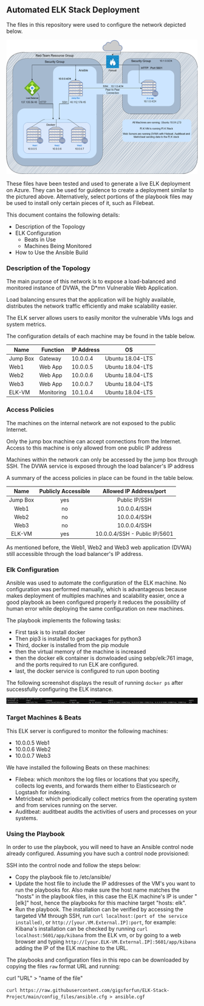## Automated ELK Stack Deployment

The files in this repository were used to configure the network depicted below.

![Network Diagram](https://github.com/gigsforfun/ELK-Stack-Project/blob/main/Images/network_diagram.png?raw=true)

These files have been tested and used to generate a live ELK deployment on Azure. They can be used for guidence to create a deployment similar to the pictured above. Alternatively, select portions of the playbook files may be used to install only certain pieces of it, such as Filebeat.

This document contains the following details:
- Description of the Topology
- ELK Configuration
  - Beats in Use
  - Machines Being Monitored
- How to Use the Ansible Build


### Description of the Topology

The main purpose of this network is to expose a load-balanced and monitored instance of DVWA, the D*mn Vulnerable Web Application.

Load balancing ensures that the application will be highly available, distributes the network traffic efficiently and make scalability easier.

The ELK server allows users to easily monitor the vulnerable VMs logs and system metrics.

The configuration details of each machine may be found in the table below.

| Name     | Function   | IP Address |        OS         |
|----------|------------|------------|-------------------|
| Jump Box | Gateway    | 10.0.0.4   | Ubuntu 18.04-LTS  |
| Web1     | Web App    | 10.0.0.5   | Ubuntu 18.04-LTS  |
| Web2     | Web App    | 10.0.0.6   | Ubuntu 18.04-LTS  |
| Web3     | Web App    | 10.0.0.7   | Ubuntu 18.04-LTS  |
| ELK-VM   | Monitoring | 10.1.0.4   | Ubuntu 18.04-LTS  |


### Access Policies

The machines on the internal network are not exposed to the public Internet. 

Only the jump box machine can accept connections from the Internet. Access to this machine is only allowed from one public IP address

Machines within the network can only be accessed by the jump box through SSH. The DVWA service is exposed through the load balancer's IP address

A summary of the access policies in place can be found in the table below.

|   Name   | Publicly Accessible |    Allowed IP Address/port    |
|:--------:|:-------------------:|:-----------------------------:|
| Jump Box |         yes         |         Public IP/SSH         |
|   Web1   |          no         |          10.0.0.4/SSH         |
|   Web2   |          no         |          10.0.0.4/SSH         |
|   Web3   |          no         |          10.0.0.4/SSH         |
|  ELK-VM  |         yes         | 10.0.0.4/SSH - Public IP/5601 | 

As mentioned before, the Web1, Web2 and Web3 web application (DVWA) still accessible through the load balancer's IP address. 

### Elk Configuration

Ansible was used to automate the configuration of the ELK machine. No configuration was performed manually, which is advantageous because makes deployment of multiples machines and scalability easier, once a good playbook as been configured properly it reduces the possibility of human error while deploying the same configuration on new machines.

The playbook implements the following tasks:
- First task is to install docker
- Then pip3 is installed to get packages for python3
- Third, docker is installed from the pip module
- then the virtual memory of the machine is increased
- then the docker elk container is donwloaded using sebp/elk:761 image, and the ports required to run ELK are configured.
- last, the docker service is configured to run upon booting

The following screenshot displays the result of running `docker ps` after successfully configuring the ELK instance.

![Docker output](Images/docker_ps_ouput.png?raw=true)

### Target Machines & Beats
This ELK server is configured to monitor the following machines:
- 10.0.0.5 Web1
- 10.0.0.6 Web2
- 10.0.0.7 Web3

We have installed the following Beats on these machines:
- Filebea: which monitors the log files or locations that you specify, collects log events, and forwards them either to Elasticsearch or Logstash for indexing.
- Metricbeat: which periodically collect metrics from the operating system and from services running on the server.
- Auditbeat: auditbeat audits the activities of users and processes on your systems.

### Using the Playbook
In order to use the playbook, you will need to have an Ansible control node already configured. Assuming you have such a control node provisioned: 

SSH into the control node and follow the steps below:
- Copy the playbook file to /etc/ansible/
- Update the host file to include the IP addresses of the VM's you want to run the playbooks for. Also make sure the host name matches the "hosts" in the playbook files, in this case the ELK machine's IP is under "[elk]" host, hence the playbooks for this machine target "hosts: elk".
- Run the playbook. The installation can be verified by accessing the targeted VM through SSH, run `curl localhost:(port of the service installed)`, or `http://[your.VM.External.IP]:port`, for example: Kibana's installation can be checked by running `curl localhost:5601/app/kibana` from the ELK vm, or by going to a web browser and typing `http://[your.ELK-VM.External.IP]:5601/app/kibana` adding the IP of the ELK machine to the URL. 

The playbooks and configuration files in this repo can be downloaded by copying the files `raw` format URL and running:

curl "URL" > "name of the file"

`curl https://raw.githubusercontent.com/gigsforfun/ELK-Stack-Project/main/config_files/ansible.cfg > ansible.cgf`
